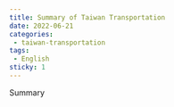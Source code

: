 ```yaml
---
title: Summary of Taiwan Transportation
date: 2022-06-21
categories: 
 - taiwan-transportation
tags:
 - English
sticky: 1
---
```


Summary